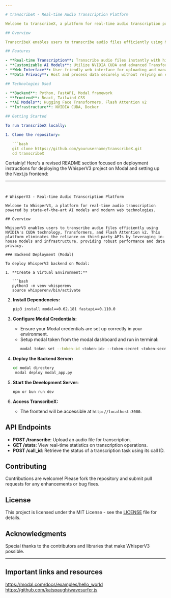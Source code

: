 ```yaml
---

# transcribeX - Real-time Audio Transcription Platform

Welcome to transcribeX, a platform for real-time audio transcription powered by state-of-the-art AI models and modern web technologies.

## Overview

TranscribeX enables users to transcribe audio files efficiently using NVIDIA's CUDA technology, Transformers, and Flash Attention v2. This platform eliminates the reliance on third-party APIs by leveraging in-house models and infrastructure, providing robust performance and data privacy.

## Features

- **Real-time Transcription**: Transcribe audio files instantly with high accuracy.
- **Customizable AI Models**: Utilize NVIDIA CUDA and advanced Transformer models.
- **Web Interface**: User-friendly web interface for uploading and managing audio files.
- **Data Privacy**: Host and process data securely without relying on external services.

## Technologies Used

- **Backend**: Python, FastAPI, Modal framework
- **Frontend**: React, Tailwind CSS
- **AI Models**: Hugging Face Transformers, Flash Attention v2
- **Infrastructure**: NVIDIA CUDA, Docker

## Getting Started

To run transcribeX locally:

1. Clone the repository:

   ```bash
   git clone https://github.com/yourusername/transcribeX.git
   cd transcribeX
   ```

Certainly! Here's a revised README section focused on deployment instructions for deploying the WhisperV3 project on Modal and setting up the Next.js frontend:

---
```


# WhisperV3 - Real-time Audio Transcription Platform

Welcome to WhisperV3, a platform for real-time audio transcription powered by state-of-the-art AI models and modern web technologies.

## Overview

WhisperV3 enables users to transcribe audio files efficiently using NVIDIA's CUDA technology, Transformers, and Flash Attention v2. This platform eliminates the reliance on third-party APIs by leveraging in-house models and infrastructure, providing robust performance and data privacy.

### Backend Deployment (Modal)

To deploy WhisperV3 backend on Modal:

1. **Create a Virtual Environment:**

   ```bash
   python3 -m venv whisperenv
   source whisperenv/bin/activate
   ```

2. **Install Dependencies:**

   ```bash
   pip3 install modal==0.62.181 fastapi==0.110.0
   ```

3. **Configure Modal Credentials:**

   - Ensure your Modal credentials are set up correctly in your environment.
   - Setup modal token from the modal dashboard and run in terminal:
     ```bash
     modal token set --token-id <token-id> --token-secret <token-secret>
     ```

4. **Deploy the Backend Server:**

   ```bash
   cd modal directory
    modal deploy modal_app.py
   ```

5. **Start the Development Server:**

   ```bash
   npm or bun run dev
   ```

6. **Access TranscribeX:**
   - The frontend will be accessible at `http://localhost:3000`.

## API Endpoints

- **POST /transcribe**: Upload an audio file for transcription.
- **GET /stats**: View real-time statistics on transcription operations.
- **POST /call_id**: Retrieve the status of a transcription task using its call ID.

## Contributing

Contributions are welcome! Please fork the repository and submit pull requests for any enhancements or bug fixes.

## License

This project is licensed under the MIT License - see the [LICENSE](./LICENSE) file for details.

## Acknowledgments

Special thanks to the contributors and libraries that make WhisperV3 possible.

---

## Important links and resources

https://modal.com/docs/examples/hello_world
https://github.com/katspaugh/wavesurfer.js
